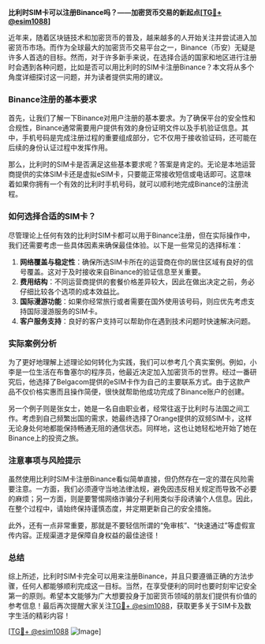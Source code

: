 **比利时SIM卡可以注册Binance吗？——加密货币交易的新起点[[TG💪+ @esim1088](https://t.me/s/esim1088)]**

近年来，随着区块链技术和加密货币的普及，越来越多的人开始关注并尝试进入加密货币市场。而作为全球最大的加密货币交易平台之一，Binance（币安）无疑是许多人首选的目标。然而，对于许多新手来说，在选择合适的国家和地区进行注册时会遇到各种问题，比如是否可以用比利时的SIM卡注册Binance？本文将从多个角度详细探讨这一问题，并为读者提供实用的建议。

### Binance注册的基本要求

首先，让我们了解一下Binance对用户注册的基本要求。为了确保平台的安全性和合规性，Binance通常需要用户提供有效的身份证明文件以及手机验证信息。其中，手机号码是完成注册过程的重要组成部分，它不仅用于接收验证码，还可能在后续的身份认证过程中发挥作用。

那么，比利时的SIM卡是否满足这些基本要求呢？答案是肯定的。无论是本地运营商提供的实体SIM卡还是虚拟eSIM卡，只要能正常接收短信或电话即可。这意味着如果你拥有一个有效的比利时手机号码，就可以顺利地完成Binance的注册流程。

### 如何选择合适的SIM卡？

尽管理论上任何有效的比利时SIM卡都可以用于Binance注册，但在实际操作中，我们还需要考虑一些具体因素来确保最佳体验。以下是一些常见的选择标准：

1. **网络覆盖与稳定性**：确保所选SIM卡所在的运营商在你的居住区域有良好的信号覆盖。这对于及时接收来自Binance的验证信息至关重要。
2. **费用结构**：不同运营商提供的套餐价格差异较大，因此在做出决定之前，务必仔细比较各个选项的成本效益比。
3. **国际漫游功能**：如果你经常旅行或者需要在国外使用该号码，则应优先考虑支持国际漫游服务的SIM卡。
4. **客户服务支持**：良好的客户支持可以帮助你在遇到技术问题时快速解决问题。

### 实际案例分析

为了更好地理解上述理论如何转化为实践，我们可以参考几个真实案例。例如，小李是一位生活在布鲁塞尔的程序员，他最近决定加入加密货币的世界。经过一番研究后，他选择了Belgacom提供的eSIM卡作为自己的主要联系方式。由于这款产品不仅价格实惠而且操作简便，很快就帮助他成功完成了Binance账户的创建。

另一个例子则是张女士，她是一名自由职业者，经常往返于比利时与法国之间工作。考虑到自己频繁出国的需求，她最终选择了Orange提供的双频SIM卡，这样无论身处何地都能保持畅通无阻的通信状态。同样地，这也让她轻松地开始了她在Binance上的投资之旅。

### 注意事项与风险提示

虽然使用比利时SIM卡注册Binance看似简单直接，但仍然存在一定的潜在风险需要注意。一方面，我们必须遵守当地法律法规，避免因违反相关规定而导致不必要的麻烦；另一方面，则是要警惕网络诈骗分子利用类似手段诱骗个人信息。因此，在整个过程中，请始终保持谨慎态度，并定期更新自己的安全措施。

此外，还有一点非常重要，那就是不要轻信所谓的“免审核”、“快速通过”等虚假宣传内容。正规渠道才是保障自身权益的最佳途径！

### 总结

综上所述，比利时SIM卡完全可以用来注册Binance，并且只要遵循正确的方法步骤，任何人都能够顺利完成这一目标。当然，在享受便利的同时也要时刻牢记安全第一的原则。希望本文能够为广大想要投身于加密货币领域的朋友们提供有价值的参考信息！最后再次提醒大家关注[TG💪+ @esim1088](https://t.me/s/esim1088)，获取更多关于SIM卡及数字生活的精彩内容！

[[TG💪+ @esim1088](https://t.me/s/esim1088) ![Image](https://i.postimg.cc/4NQfJmqS/Snipaste-2025-05-13-00-14-12.png)]